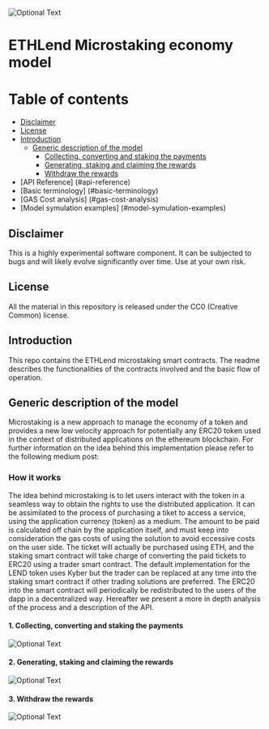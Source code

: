 ![Optional Text](../master/assets/header.png)
# ETHLend Microstaking economy model


Table of contents
=================

<!--ts-->
   * [Disclaimer](#disclaimer)
   * [License](#license)
   * [Introduction](#introduction)
      * [Generic description of the model](#generic-description-of-the-model)
          * [Collecting, converting and staking the payments](#1-collecting-converting-and-staking-the-payments)
          * [Generating, staking and claiming the rewards](#2-generating-staking-and-claiming-the-rewards)
          * [Withdraw the rewards](#3-withdraw-the-rewards)
   * [API Reference] (#api-reference)
   * [Basic terminology] (#basic-terminology)
   * [GAS Cost analysis] (#gas-cost-analysis)
   * [Model symulation examples] (#model-symulation-examples)
   
   
<!--te-->


## Disclaimer
This is a highly experimental software component. It can be subjected to bugs and will likely evolve significantly over time. Use at your own risk.

## License
All the material in this repository is released under the CC0 (Creative Common) license. 

## Introduction

This repo contains the ETHLend microstaking smart contracts. The readme  describes the functionalities of the contracts involved and the basic flow of operation.

## Generic description of the model

Microstaking is a new approach to manage the economy of a token and provides a new low velocity approach for potentially any ERC20 token used in the context of distributed applications on the ethereum blockchain. For further information on the idea behind this implementation please refer to the following medium post: <link to the post here>

### How it works

The idea behind microstaking is to let users interact with the token in a seamless way to obtain the rights to use the distributed application. It can be assimilated to the process of purchasing a tiket to access a service, using the application currency (token) as a medium. The amount to be paid is calculated off chain by the application itself, and must keep into consideration the gas costs of using the solution to avoid eccessive costs on the user side. The ticket will actually be purchased using ETH, and the staking smart contract will take charge of converting the paid tickets to ERC20 using a trader smart contract. The default implementation for the LEND token uses Kyber but the trader can be replaced at any time into the staking smart contract if other trading solutions are preferred.
The ERC20 into the smart contract will periodically be redistributed to the users of the dapp in a decentralized way. Hereafter we present a more in depth analysis of the process and a description of the API.

#### 1. Collecting, converting and staking the payments

![Optional Text](../master/assets/collection.png)


#### 2. Generating, staking and claiming the rewards

![Optional Text](../master/assets/rewards.png)

#### 3. Withdraw the rewards

![Optional Text](../master/assets/withdraw.png)



